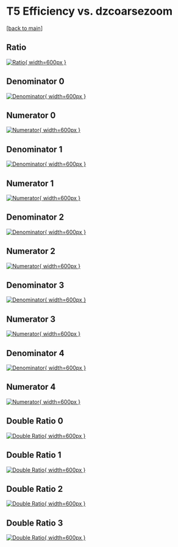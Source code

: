 # T5 Efficiency vs. dzcoarsezoom

[[back to main](./)]



## Ratio

[![Ratio](../mtv/var/T5_xtr_13_-1_eff_dzcoarsezoom.png){ width=600px }](../mtv/var/T5_xtr_13_-1_eff_dzcoarsezoom.pdf)

## Denominator 0

[![Denominator](../mtv/den/T5_xtr_13_-1_eff_dzcoarsezoom_den0.png){ width=600px }](../mtv/den/T5_xtr_13_-1_eff_dzcoarsezoom_den0.pdf)

## Numerator 0

[![Numerator](../mtv/num/T5_xtr_13_-1_eff_dzcoarsezoom_num0.png){ width=600px }](../mtv/num/T5_xtr_13_-1_eff_dzcoarsezoom_num0.pdf)

## Denominator 1

[![Denominator](../mtv/den/T5_xtr_13_-1_eff_dzcoarsezoom_den1.png){ width=600px }](../mtv/den/T5_xtr_13_-1_eff_dzcoarsezoom_den1.pdf)

## Numerator 1

[![Numerator](../mtv/num/T5_xtr_13_-1_eff_dzcoarsezoom_num1.png){ width=600px }](../mtv/num/T5_xtr_13_-1_eff_dzcoarsezoom_num1.pdf)

## Denominator 2

[![Denominator](../mtv/den/T5_xtr_13_-1_eff_dzcoarsezoom_den2.png){ width=600px }](../mtv/den/T5_xtr_13_-1_eff_dzcoarsezoom_den2.pdf)

## Numerator 2

[![Numerator](../mtv/num/T5_xtr_13_-1_eff_dzcoarsezoom_num2.png){ width=600px }](../mtv/num/T5_xtr_13_-1_eff_dzcoarsezoom_num2.pdf)

## Denominator 3

[![Denominator](../mtv/den/T5_xtr_13_-1_eff_dzcoarsezoom_den3.png){ width=600px }](../mtv/den/T5_xtr_13_-1_eff_dzcoarsezoom_den3.pdf)

## Numerator 3

[![Numerator](../mtv/num/T5_xtr_13_-1_eff_dzcoarsezoom_num3.png){ width=600px }](../mtv/num/T5_xtr_13_-1_eff_dzcoarsezoom_num3.pdf)

## Denominator 4

[![Denominator](../mtv/den/T5_xtr_13_-1_eff_dzcoarsezoom_den4.png){ width=600px }](../mtv/den/T5_xtr_13_-1_eff_dzcoarsezoom_den4.pdf)

## Numerator 4

[![Numerator](../mtv/num/T5_xtr_13_-1_eff_dzcoarsezoom_num4.png){ width=600px }](../mtv/num/T5_xtr_13_-1_eff_dzcoarsezoom_num4.pdf)

## Double Ratio 0

[![Double Ratio](../mtv/ratio/T5_xtr_13_-1_eff_dzcoarsezoom_ratio0.png){ width=600px }](../mtv/ratio/T5_xtr_13_-1_eff_dzcoarsezoom_ratio0.pdf)

## Double Ratio 1

[![Double Ratio](../mtv/ratio/T5_xtr_13_-1_eff_dzcoarsezoom_ratio1.png){ width=600px }](../mtv/ratio/T5_xtr_13_-1_eff_dzcoarsezoom_ratio1.pdf)

## Double Ratio 2

[![Double Ratio](../mtv/ratio/T5_xtr_13_-1_eff_dzcoarsezoom_ratio2.png){ width=600px }](../mtv/ratio/T5_xtr_13_-1_eff_dzcoarsezoom_ratio2.pdf)

## Double Ratio 3

[![Double Ratio](../mtv/ratio/T5_xtr_13_-1_eff_dzcoarsezoom_ratio3.png){ width=600px }](../mtv/ratio/T5_xtr_13_-1_eff_dzcoarsezoom_ratio3.pdf)

